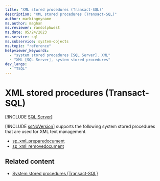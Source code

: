 ```yaml
---
title: "XML stored procedures (Transact-SQL)"
description: "XML stored procedures (Transact-SQL)"
author: markingmyname
ms.author: maghan
ms.reviewer: randolphwest
ms.date: 05/24/2023
ms.service: sql
ms.subservice: system-objects
ms.topic: "reference"
helpviewer_keywords:
  - "system stored procedures [SQL Server], XML"
  - "XML [SQL Server], system stored procedures"
dev_langs:
  - "TSQL"
---
```

# XML stored procedures (Transact-SQL)

[!INCLUDE [SQL Server](../../includes/applies-to-version/sqlserver.md)]

[!INCLUDE [ssNoVersion](../../includes/ssnoversion-md.md)] supports the following system stored procedures that are used for XML text management.

- [sp_xml_preparedocument](sp-xml-preparedocument-transact-sql.md)
- [sp_xml_removedocument](sp-xml-removedocument-transact-sql.md)

## Related content

- [System stored procedures (Transact-SQL)](system-stored-procedures-transact-sql.md)
